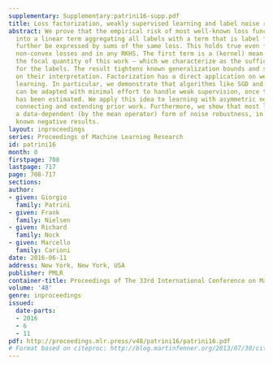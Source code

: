 ```yaml
---
supplementary: Supplementary:patrini16-supp.pdf
title: Loss factorization, weakly supervised learning and label noise robustness
abstract: We prove that the empirical risk of most well-known loss functions factors
  into a linear term aggregating all labels with a term that is label free, and can
  further be expressed by sums of the same loss. This holds true even for non-smooth,
  non-convex losses and in any RKHS. The first term is a (kernel) mean operator —
  the focal quantity of this work — which we characterize as the sufficient statistic
  for the labels. The result tightens known generalization bounds and sheds new light
  on their interpretation. Factorization has a direct application on weakly supervised
  learning. In particular, we demonstrate that algorithms like SGD and proximal methods
  can be adapted with minimal effort to handle weak supervision, once the mean operator
  has been estimated. We apply this idea to learning with asymmetric noisy labels,
  connecting and extending prior work. Furthermore, we show that most losses enjoy
  a data-dependent (by the mean operator) form of noise robustness, in contrast with
  known negative results.
layout: inproceedings
series: Proceedings of Machine Learning Research
id: patrini16
month: 0
firstpage: 708
lastpage: 717
page: 708-717
sections: 
author:
- given: Giorgio
  family: Patrini
- given: Frank
  family: Nielsen
- given: Richard
  family: Nock
- given: Marcello
  family: Carioni
date: 2016-06-11
address: New York, New York, USA
publisher: PMLR
container-title: Proceedings of The 33rd International Conference on Machine Learning
volume: '48'
genre: inproceedings
issued:
  date-parts:
  - 2016
  - 6
  - 11
pdf: http://proceedings.mlr.press/v48/patrini16/patrini16.pdf
# Format based on citeproc: http://blog.martinfenner.org/2013/07/30/citeproc-yaml-for-bibliographies/
---
```

